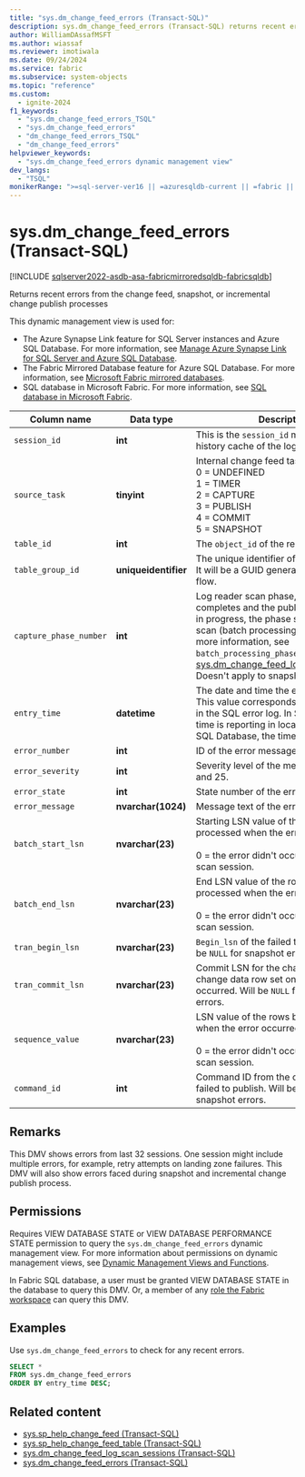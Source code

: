 ```yaml
---
title: "sys.dm_change_feed_errors (Transact-SQL)"
description: sys.dm_change_feed_errors (Transact-SQL) returns recent errors for the Azure Synapse Link or Fabric Mirrored Database feature.
author: WilliamDAssafMSFT
ms.author: wiassaf
ms.reviewer: imotiwala
ms.date: 09/24/2024
ms.service: fabric
ms.subservice: system-objects
ms.topic: "reference"
ms.custom:
  - ignite-2024
f1_keywords:
  - "sys.dm_change_feed_errors_TSQL"
  - "sys.dm_change_feed_errors"
  - "dm_change_feed_errors_TSQL"
  - "dm_change_feed_errors"
helpviewer_keywords:
  - "sys.dm_change_feed_errors dynamic management view"
dev_langs:
  - "TSQL"
monikerRange: ">=sql-server-ver16 || =azuresqldb-current || =fabric || =azure-sqldw-latest"
---
```

# sys.dm_change_feed_errors (Transact-SQL)

[!INCLUDE [sqlserver2022-asdb-asa-fabricmirroredsqldb-fabricsqldb](../../includes/applies-to-version/sqlserver2022-asdb-asa-fabricmirroredsqldb-fabricsqldb.md)]

  Returns recent errors from the change feed, snapshot, or incremental change publish processes

This dynamic management view is used for:

- The Azure Synapse Link feature for SQL Server instances and Azure SQL Database. For more information, see [Manage Azure Synapse Link for SQL Server and Azure SQL Database](../../sql-server/synapse-link/synapse-link-sql-server-change-feed-manage.md).
- The Fabric Mirrored Database feature for Azure SQL Database. For more information, see [Microsoft Fabric mirrored databases](/fabric/database/mirrored-database/overview).
- SQL database in Microsoft Fabric. For more information, see [SQL database in Microsoft Fabric](/fabric/database/sql/overview).
  
|Column name|Data type|Description|  
|-----------------|---------------|-----------------|  
| `session_id` |**int**|This is the `session_id` maintained by history cache of the log reader.|  
| `source_task` |**tinyint**|Internal change feed task ID. <br />0 = UNDEFINED<br />1 = TIMER<br />2 = CAPTURE<br />3 = PUBLISH<br />4 = COMMIT<br />5 = SNAPSHOT |
| `table_id` |**int**| The `object_id` of the relevant table. |
| `table_group_id` |**uniqueidentifier**| The unique identifier of the table group. It will be a GUID generated by the setup flow. |
| `capture_phase_number` |**int**| Log reader scan phase, if capture job completes and the publish/commit is still in progress, the phase still remains at last scan (batch processing phase 7). For more information, see `batch_processing_phase` in [sys.dm_change_feed_log_scan_sessions](sys-dm-change-feed-log-scan-sessions.md). Doesn't apply to snapshot. |
| `entry_time` |**datetime**| The date and time the error was logged. This value corresponds to the timestamp in the SQL error log. In SQL Server, this time is reporting in local time. In Azure SQL Database, the time zone is UTC. |
| `error_number` |**int**| ID of the error message. |
| `error_severity` |**int**|Severity level of the message, between 1 and 25. |
| `error_state` |**int**| State number of the error. |
| `error_message` |**nvarchar(1024)**| Message text of the error. |
| `batch_start_lsn` |**nvarchar(23)**| Starting LSN value of the rows being processed when the error occurred.<br /><br /> 0 = the error didn't occur within a log scan session. |
| `batch_end_lsn` |**nvarchar(23)**| End LSN value of the rows being processed when the error occurred.<br /><br /> 0 = the error didn't occur within a log scan session. |
| `tran_begin_lsn` |**nvarchar(23)**| `Begin_lsn` of the failed transaction. Will be `NULL` for snapshot errors. |
| `tran_commit_lsn` |**nvarchar(23)**| Commit LSN for the change row in the change data row set on which the failure occurred. Will be `NULL` for snapshot errors. |
| `sequence_value` |**nvarchar(23)**| LSN value of the rows being processed when the error occurred.<br /><br /> 0 = the error didn't occur within a log scan session. |
| `command_id` |**int**| Command ID from the change row that failed to publish. Will be `NULL` for snapshot errors. |

## Remarks

This DMV shows errors from last 32 sessions. One session might include multiple errors, for example, retry attempts on landing zone failures. This DMV will also show errors faced during snapshot and incremental change publish process.

## Permissions

Requires VIEW DATABASE STATE or VIEW DATABASE PERFORMANCE STATE permission to query the `sys.dm_change_feed_errors` dynamic management view. For more information about permissions on dynamic management views, see [Dynamic Management Views and Functions](system-dynamic-management-views.md).

In Fabric SQL database, a user must be granted VIEW DATABASE STATE in the database to query this DMV. Or, a member of any [role the Fabric workspace](/fabric/get-started/roles-workspaces) can query this DMV.

## Examples

Use `sys.dm_change_feed_errors` to check for any recent errors.

```sql
SELECT * 
FROM sys.dm_change_feed_errors 
ORDER BY entry_time DESC;
```

## Related content

- [sys.sp_help_change_feed (Transact-SQL)](../system-stored-procedures/sp-help-change-feed.md)
- [sys.sp_help_change_feed_table (Transact-SQL)](../system-stored-procedures/sp-help-change-feed-table.md)
- [sys.dm_change_feed_log_scan_sessions (Transact-SQL)](sys-dm-change-feed-log-scan-sessions.md)
- [sys.dm_change_feed_errors (Transact-SQL)](sys-dm-change-feed-errors.md)
